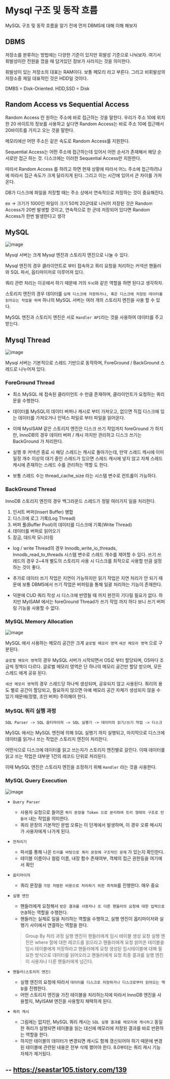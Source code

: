 





# Mysql 구조 및 동작 흐름

MySQL 구조 및 동작 흐름을 알기 전에 먼저 DBMS에 대해 이해 해보자

## DBMS

저장소를 분류하는 방법에는 다양한 기준이 있지만 휘발성 기준으로 나눠보자. 여기서 휘발성이란 전원을 껐을 때 담겨있던 정보가 사라지는 것을 의미한다.

휘발성이 있는 저장소의 대표는 RAM이다. 보통 메모리 라고 부른다. 그리고 비휘발성의 저장소중 제일 대표적인 것은 HDD일 것이다.

DMBS = Disk-Oriented. HDD,SSD = Disk


## Random Access vs Sequential Access

Random Access 란 원하는 주소에 바로 접근하는 것을 말한다. 우리가 주소 10에 위치한 20 바이트의 정보를 사용하고 싶다면 Random Access는 바로 주소 10에 접근해서 20바이트를 가지고 오는 것을 말한다.

메모리에선 어떤 주소든 같은 속도로 Random Access를 지원한다.

Sequential Access는 어떤 주소에 접근하는데 있어서 어떤 순서가 존재해서 해당 순서로만 접근 하는 것. 디스크에는 이러한 Sequential Access만 지원한다.

따라서 Random Access 를 하려고 하면 현재 상황에 따라서 어느 주소에 접근하려냐에 따라서 접근 속도가 크게 달라지게 된다. 그리고 이는 시간에 있어서 큰 차이를 가져온다.

DB가 디스크에 파일을 저장할 때는 주소 상에서 연속적으로 저장하는 것이 중요해진다.

ex -> 크기가 1000인 파일이 크기 50씩 20군데로 나뉘어 저장된 것은 Random Access가 20번 발생할 것이고, 연속적으로 한 군데 저장되어 있다면 Random Access가 한번 발생한다고 생각





## MySQL

![image](https://github.com/russell-seo/TIL/assets/79154652/af154f4b-5661-4d8f-aeb2-2df3bd5dd823)



Mysql 서버는 크게 Mysql 엔진과 스토리지 엔진으로 나눌 수 있다.

Mysql 엔진의 경우 클라이언트로 부터 접속하고 쿼리 요청을 처리하는 커넥션 핸들러와 SQL 파서, 옵티마이저로 이루어져 있다.

쿼리 관련 처리는 이곳에서 하기 때문에 거의 `두뇌`와 같은 역할을 하면 된다고 생각하자.

스토리지 엔진의 경우 데이터를 `실제 디스크에 저장하거나, 혹은 디스크에 저장된 데이터를 읽어오는 작업을 하며` 하나의 MySQL 서버는 여러 개의 스토리지 엔진을 사용 할 수 있다.

MySQL 엔진과 스토리지 엔진은 서로 `Handler API`라는 것을 사용하여 데이터를 주고 받는다.



## Mysql Thread

![image](https://github.com/russell-seo/TIL/assets/79154652/8da3b87a-9aef-4a2c-9879-43d8d230df05)

Mysql 서버는 기본적으로 스레드 기반으로 동작하며, ForeGround / BackGround 스레드로 나누어져 있다.

### ForeGround Thread

- 최소 MySQL 에 접속된 클라이언트 수 만큼 존재하며, 클라이언트가 요청하는 쿼리문을 수행한다.
- 데이터를 MySQL의 데이터 버퍼나 캐시로 부터 가져오고, 없으면 직접 디스크에 있는 데이터를 가져오거나 인덱스 파일로 부터 파일을 읽어온다.
- 이때 MysISAM 같은 스토리지 엔진은 디스크 쓰기 작업까지 foreGround 가 하지만, InnoDB의 경우 데이터 버퍼 / 캐시 까지만 관리하고 디스크 쓰기는 BackGround 가 처리한다.

- 실행 후 커넥션 종료 시 해당 스레드는 캐시로 돌아가는데, 만약 스레드 캐시에 이미 일정 개수 이상의 대기 중인 스레드가 있으면 스레드 캐시에 넣지 않고 자체 스레드 캐시에 존재하는 스레드 수를 관리하는 역할 도 한다.

- 보통 스레드 수는 thread_cache_size 라는 시스템 변수로 컨트롤이 가능하다.


### BackGround Thread

InnoDB 스토리지 엔진의 경우 백그라운드 스레드가 정말 여러가지 일을 처리한다.

1. 인서트 버퍼(Insert Buffer) 병합
2. 디스크에 로그 기록(Log Thread)
3. 버퍼 풀(Buffer Pool)의 데이터를 디스크에 기록(Write Thread)
4. 데이터를 버퍼로 읽어오기
5. 잠금, 데드락 모니터링

- log / write Thread의 경우 Innodb_write_io_threads, Innodb_read_to_threads 시스템 변수로 스레드 개수를 제어할 수 있다. 쓰기 쓰레드의 경우 2~4개 별도의 스토리지 사용 시 디스크를 최적으로 사용할 만큼 설정하는 것이 좋다.

- 추가로 데이터 쓰기 작업은 지연이 가능하지만 읽기 작업은 지연 처리가 안 되기 때문에 보통 DBMS에서 쓰기 작업은 버퍼링을 통해 일괄 처리하는 기능이 존재한다.
- 덕분에 CUD 쿼리 작성 시 디스크에 반영될 때 까지 완전히 기다릴 필요가 없다. 하지만 MyISAM 에서는 foreGround Thread가 쓰기 작업 까지 하다 보니 쓰기 버퍼링 기능을 사용할 수 없다.


### MySQL Memory Allocation

![image](https://github.com/russell-seo/TIL/assets/79154652/03cdea2f-f73e-4a5e-a1f5-50f56a85f4c2)

MySQL 에서 사용하는 메모리 공간은 크게 `글로벌 메모리 영역` `세션 메모리 영역` 으로 구분된다.

`글로벌 메모리 영역`의 경우 MySQL 서버가 시작되면서 OS로 부터 할당되며, OS마다 조금씩 정책이 다르다. 글로벌 메모리 영역은 단 하나의 메모리 공간만 할당 받으며, 모든 스레드 에게 공유 된다.

`세션 메모리 영역`의 경우 스레드당 하나씩 생성되며, 공유되지 않고 사용된다.
쿼리의 용도 별로 공간이 할당되고, 필요하지 않으면 아예 메모리 공간 자체가 생성되지 않을 수 있기 때문에(정렬, 조인 버퍼) 주의해야 한다.


### MySQL 쿼리 실행 과정

`SQL Parser -> SQL 옵티마이저 -> SQL 실행기 -> 데이터의 읽기/쓰기 작업 -> 디스크`

MySQL 에서는 MySQL 엔진에 의해 SQL 실행기 까지 실행되고, 마지막으로 디스크에 데이터를 읽거나 쓰는 작업은 스토리지 엔진이 처리한다.

어떤식으로 디스크에 데이터를 읽고 쓰는지가 스토리지 엔진별로 갈린다. 이때 데이터를 읽고 쓰는 작업은 대부분 1건의 레코드 단위로 처리된다.

이때 MySQL 엔진은 스토리지 엔진을 조정하기 위해 `Handler` 라는 것을 사용한다.


### MySQL Query Execution

![image](https://github.com/russell-seo/TIL/assets/79154652/7de039a5-ec62-47a9-bc97-aaea3807ccf0)

- `Query Parser`
  - 사용자 요청으로 들어온 `쿼리 문장을 Token 으로 분리하여 트리 형태의 구조로 만들어` 내는 작업을 의미한다.
  - 쿼리 문장의 기본적인 문법 오류는 이 단계에서 발생하며, 이 경우 오류 메시지가 사용자에게 나가게 된다.
 
- `전처리기`
  - 파서를 통해 나온 `트리를 바탕으로 쿼리 문장에 구조적인 문제` 가 있는지 확인한다.
  - 테이블 이름이나 컬럼 이름, 내장 함수 존재여부, 객체의 접근 권한등을 여기에서 확인
 
- `옵티마이저`
  - 쿼리 문장을 `가장 저렴한 비용으로 처리하기 위한 최적화`를 진행한다. 매우 중요


- `실행 엔진`
  - 핸들러에게 요청해서 `받은 결과를 사용자나 또 다른 핸들러의 요청에 대한 입력으로 연결`하는 역할을 수행한다.
  - 핸들러는 실제로 일을 처리하는 역할을 수행하고, 실행 엔진이 옵티마이저와 실행기 사이에서 연결하는 역할을 한다.
    
  > Group By 처리 과정
  > 실행 엔진이 핸들러에게 임시 테이블 생성 요청
  > 실행 엔진은 where 절에 대한 레코드를 읽으라고 핸들러에게 요청
  > 읽어온 테이블을 임시 테이블에게 저장하라고 핸들러에게 요청
  > 생성된 임시테이블에 대해 필요한 방식으로 데이터를 읽어오라고 핸들러에게 요청
  > 최종 결과를 실행 엔진이 사용자나 다른 핸들러에게 넘긴다.
  
- `핸들러(스토리지 엔진)`
  - 실행 엔진의 요청에 따라서 `데이터를 디스크로 저장하거나 디스크로부터 읽어오는 역할`을 진행한다.
  - 어떤 스토리지 엔진을 가진 테이블을 처리하는지에 따라서 InnoDB 엔진을 사용할지, MyISAM 엔진을 사용할지 채택하게 된다.
 
- `쿼리 캐시`
  - 그림에는 없지만, MySQL 쿼리 캐시는 `SQL 실행 결과를 메모리에 캐시하고` 동일한 쿼리가 실행되면 테이블을 읽는 대신에 메모리에 저장된 결과를 바로 반환하는 역할을 한다.
  - 하지만 테이블의 데이터가 변경되면 캐시도 함께 갱신되어야 하기 때문에 변경된 테이블에 관련된 내용은 전부 삭제 했어야 한다. 8.0부터는 쿼리 캐시 기능 자체가 제거됬다.
 

--
https://seastar105.tistory.com/139
--

